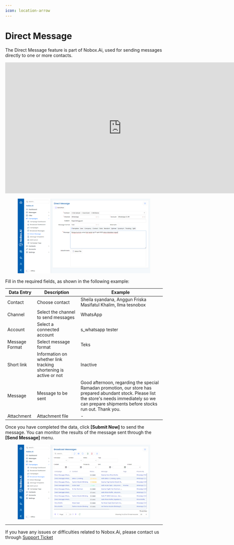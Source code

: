 ```yaml
---
icon: location-arrow
---
```


# Direct Message

The Direct Message feature is part of Nobox.Ai, used for sending messages directly to one or more contacts.

<iframe width="742" height="418" src="https://www.youtube.com/embed/eBDzXSGz6Dc/" title="01. Instalasi NoBox Desktop" frameborder="0" allow="accelerometer; autoplay; clipboard-write; encrypted-media; gyroscope; picture-in-picture; web-share" referrerpolicy="strict-origin-when-cross-origin" allowfullscreen></iframe>

<figure><img src="../../.gitbook/assets/Direct Messages.png" alt=""><figcaption></figcaption></figure>

Fill in the required fields, as shown in the following example:

| Data Entry     | Description                                                      | Example                                                                                                                                                                                                 |
| -------------- | ---------------------------------------------------------------- | ------------------------------------------------------------------------------------------------------------------------------------------------------------------------------------------------------- |
| Contact        | Choose contact                                                   | Sheila syandana, Anggun Friska Masifatul Khalim, Ilma tesnobox                                                                                                                                          |
| Channel        | Select the channel to send messages                              | WhatsApp                                                                                                                                                                                                |
| Account        | Select a connected account                                       | s_whatsapp tester                                                                                                                                                                                       |
| Message Format | Select message format                                            | Teks                                                                                                                                                                                                    |
| Short link     | Information on whether link tracking shortening is active or not | Inactive                                                                                                                                                                                                |
| Message        | Message to be sent                                               | Good afternoon, regarding the special Ramadan promotion, our store has prepared abundant stock. Please list the store's needs immediately so we can prepare shipments before stocks run out. Thank you. |
| Attachment     | Attachment file                                                  | -                                                                                                                                                                                                       |

Once you have completed the data, click **\[Submit Now]** to send the message. You can monitor the results of the message sent through the **\[Send Message]** menu.

<figure><img src="../../.gitbook/assets/Broadcast Messages (1).png" alt=""><figcaption></figcaption></figure>

---

If you have any issues or difficulties related to Nobox.Ai, please contact us through [Support Ticket](https://crm.nobox.ai/clients/tickets)
